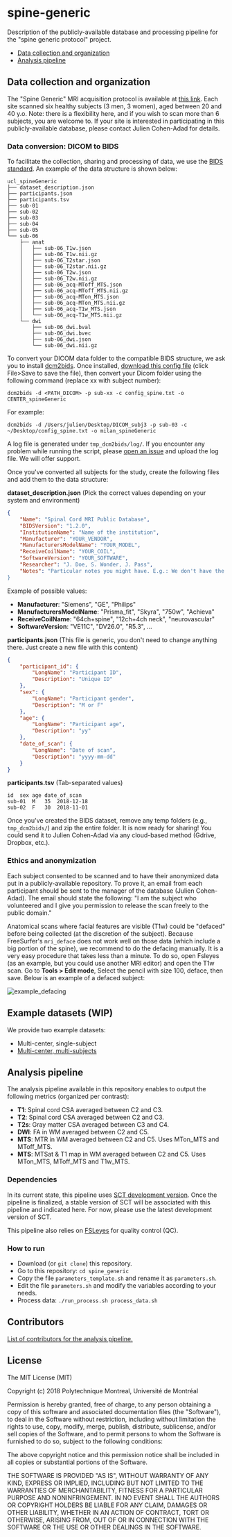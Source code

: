 # spine-generic

Description of the publicly-available database and processing pipeline for the "spine generic protocol" project.

- [Data collection and organization](#data-collection-and-organization)
- [Analysis pipeline](#analysis-pipeline)

## Data collection and organization

The "Spine Generic" MRI acquisition protocol is available at [this link](https://osf.io/tt4z9/). Each site scanned six healthy subjects (3 men, 3 women), aged between 20 and 40 y.o. Note: there is a flexibility here, and if you wish to scan more than 6 subjects, you are welcome to. If your site is interested in participating in this publicly-available database, please contact Julien Cohen-Adad for details.

### Data conversion: DICOM to BIDS

To facilitate the collection, sharing and processing of data, we use the [BIDS standard](http://bids.neuroimaging.io/). An example of the data structure is shown below:

~~~
ucl_spineGeneric
├── dataset_description.json
├── participants.json
├── participants.tsv
├── sub-01
├── sub-02
├── sub-03
├── sub-04
├── sub-05
└── sub-06
    ├── anat
    │   ├── sub-06_T1w.json
    │   ├── sub-06_T1w.nii.gz
    │   ├── sub-06_T2star.json
    │   ├── sub-06_T2star.nii.gz
    │   ├── sub-06_T2w.json
    │   ├── sub-06_T2w.nii.gz
    │   ├── sub-06_acq-MToff_MTS.json
    │   ├── sub-06_acq-MToff_MTS.nii.gz
    │   ├── sub-06_acq-MTon_MTS.json
    │   ├── sub-06_acq-MTon_MTS.nii.gz
    │   ├── sub-06_acq-T1w_MTS.json
    │   └── sub-06_acq-T1w_MTS.nii.gz
    └── dwi
        ├── sub-06_dwi.bval
        ├── sub-06_dwi.bvec
        ├── sub-06_dwi.json
        └── sub-06_dwi.nii.gz
~~~

To convert your DICOM data folder to the compatible BIDS structure, we ask you
to install [dcm2bids](https://github.com/cbedetti/Dcm2Bids#install). Once installed,
[download this config file](https://raw.githubusercontent.com/sct-pipeline/spine-generic/master/config_spine.txt) (click File>Save to save the file), then convert your Dicom folder using the following
command (replace xx with subject number):
~~~
dcm2bids -d <PATH_DICOM> -p sub-xx -c config_spine.txt -o CENTER_spineGeneric
~~~

For example:
~~~
dcm2bids -d /Users/julien/Desktop/DICOM_subj3 -p sub-03 -c ~/Desktop/config_spine.txt -o milan_spineGeneric
~~~

A log file is generated under `tmp_dcm2bids/log/`. If you encounter any problem while
running the script, please [open an issue](https://github.com/sct-pipeline/spine-generic/issues)
and upload the log file. We will offer support.

Once you've converted all subjects for the study, create the following files and add them to the data structure:

**dataset_description.json** (Pick the correct values depending on your system and environment)
```json
{
	"Name": "Spinal Cord MRI Public Database",
	"BIDSVersion": "1.2.0",
	"InstitutionName": "Name of the institution",
	"Manufacturer": "YOUR_VENDOR",
	"ManufacturersModelName": "YOUR_MODEL",
	"ReceiveCoilName": "YOUR_COIL",
	"SoftwareVersion": "YOUR_SOFTWARE",
	"Researcher": "J. Doe, S. Wonder, J. Pass",
	"Notes": "Particular notes you might have. E.g.: We don't have the ZOOMit license, unf-prisma/sub-01 and unf-skyra/sub-03 is the same subject.
}
```
Example of possible values:
- **Manufacturer**: "Siemens", "GE", "Philips"
- **ManufacturersModelName**: "Prisma_fit", "Skyra", "750w", "Achieva"
- **ReceiveCoilName**: "64ch+spine", "12ch+4ch neck", "neurovascular"
- **SoftwareVersion**: "VE11C", "DV26.0", "R5.3", ...

**participants.json** (This file is generic, you don't need to change anything there. Just create a new file with this content)
```json
{
    "participant_id": {
        "LongName": "Participant ID",
        "Description": "Unique ID"
    },
    "sex": {
        "LongName": "Participant gender",
        "Description": "M or F"
    },
    "age": {
        "LongName": "Participant age",
        "Description": "yy"
    },
    "date_of_scan": {
        "LongName": "Date of scan",
        "Description": "yyyy-mm-dd"
    }
}
```

**participants.tsv** (Tab-separated values)
```
id	sex	age	date_of_scan
sub-01	M	35	2018-12-18
sub-02	F	30	2018-11-01
```

Once you've created the BIDS dataset, remove any temp folders (e.g., `tmp_dcm2bids/`) and zip the entire folder. It is now ready for sharing! You could send it to Julien Cohen-Adad via any cloud-based method (Gdrive, Dropbox, etc.).

### Ethics and anonymization

Each subject consented to be scanned and to have their anonymized data put in a publicly-available repository. To prove it, an email from each participant should be sent to the manager of the database (Julien Cohen-Adad). The email should state the following: "I am the subject who volunteered and I give you permission to release the scan freely to the public domain."

Anatomical scans where facial features are visible (T1w) could be "defaced" before being collected (at the discretion of the subject). Because FreeSurfer's `mri_deface` does not work well on those data (which include a big portion of the spine), we recommend to do the defacing manually. It is a very easy procedure that takes less than a minute. To do so, open Fsleyes (as an example, but you could use another MRI editor) and open the T1w scan. Go to **Tools > Edit mode**, Select the pencil with size 100, deface, then save. Below is an example of a defaced subject:

![example_defacing](doc/example_defacing.png)

## Example datasets (WIP)

We provide two example datasets:
- Multi-center, single-subject
- [Multi-center, multi-subjects](https://osf.io/76jkx/)

## Analysis pipeline

The analysis pipeline available in this repository enables to output the following metrics (organized per contrast):

- **T1**: Spinal cord CSA averaged between C2 and C3.
- **T2**: Spinal cord CSA averaged between C2 and C3.
- **T2s**: Gray matter CSA averaged between C3 and C4.
- **DWI**: FA in WM averaged between C2 and C5.
- **MTS**: MTR in WM averaged between C2 and C5. Uses MTon_MTS and MToff_MTS.
- **MTS**: MTSat & T1 map in WM averaged between C2 and C5. Uses MTon_MTS, MToff_MTS and T1w_MTS.

### Dependencies

In its current state, this pipeline uses [SCT development version](https://github.com/neuropoly/spinalcordtoolbox#install-from-github-development). Once the pipeline is finalized, a stable version of SCT will be associated with this pipeline and indicated here. For now, please use the latest development version of SCT.

This pipeline also relies on [FSLeyes](https://fsl.fmrib.ox.ac.uk/fsl/fslwiki/FSLeyes) for quality control (QC).

### How to run

- Download (or `git clone`) this repository.
- Go to this repository: `cd spine_generic`
- Copy the file `parameters_template.sh` and rename it as `parameters.sh`.
- Edit the file `parameters.sh` and modify the variables according to your needs.
- Process data: `./run_process.sh process_data.sh`

## Contributors

[List of contributors for the analysis pipeline.](https://github.com/sct-pipeline/spine_generic/graphs/contributors)

## License

The MIT License (MIT)

Copyright (c) 2018 Polytechnique Montreal, Université de Montréal

Permission is hereby granted, free of charge, to any person obtaining a copy of this software and associated documentation files (the "Software"), to deal in the Software without restriction, including without limitation the rights to use, copy, modify, merge, publish, distribute, sublicense, and/or sell copies of the Software, and to permit persons to whom the Software is furnished to do so, subject to the following conditions:

The above copyright notice and this permission notice shall be included in all copies or substantial portions of the Software.

THE SOFTWARE IS PROVIDED "AS IS", WITHOUT WARRANTY OF ANY KIND, EXPRESS OR IMPLIED, INCLUDING BUT NOT LIMITED TO THE WARRANTIES OF MERCHANTABILITY, FITNESS FOR A PARTICULAR PURPOSE AND NONINFRINGEMENT. IN NO EVENT SHALL THE AUTHORS OR COPYRIGHT HOLDERS BE LIABLE FOR ANY CLAIM, DAMAGES OR OTHER LIABILITY, WHETHER IN AN ACTION OF CONTRACT, TORT OR OTHERWISE, ARISING FROM, OUT OF OR IN CONNECTION WITH THE SOFTWARE OR THE USE OR OTHER DEALINGS IN THE SOFTWARE.
